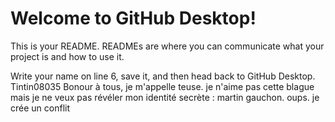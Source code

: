 # Welcome to GitHub Desktop!

This is your README. READMEs are where you can communicate what your project is and how to use it.

Write your name on line 6, save it, and then head back to GitHub Desktop.
Tintin08035
Bonour à tous, je m'appelle teuse. je n'aime pas cette blague mais je ne veux pas révéler mon identité secrète : martin gauchon. oups. je crée un conflit
